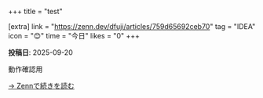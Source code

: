 +++
title = "test"

[extra]
link = "https://zenn.dev/dfuji/articles/759d65692ceb70"
tag = "IDEA"
icon = "😊"
time = "今日"
likes = "0"
+++

**投稿日**: 2025-09-20

動作確認用

[→ Zennで続きを読む](https://zenn.dev/dfuji/articles/759d65692ceb70)
